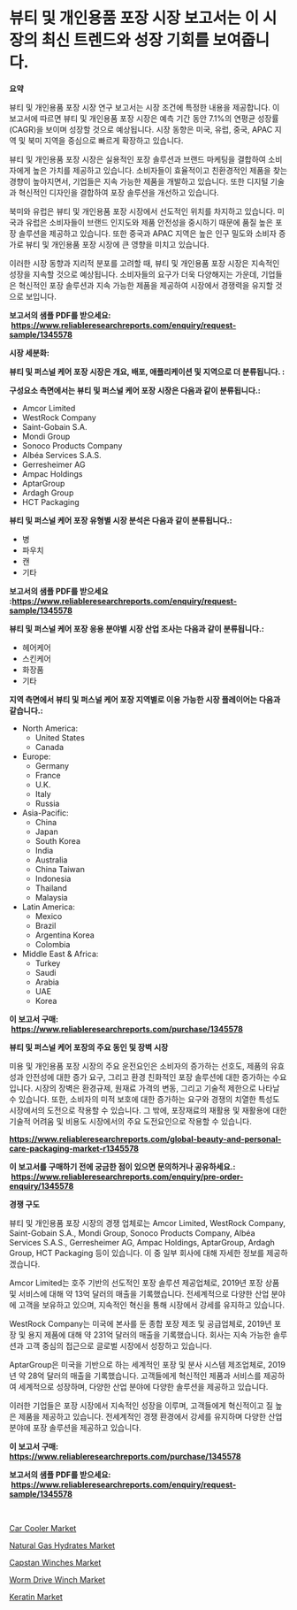 <p><h1>뷰티 및 개인용품 포장 시장 보고서는 이 시장의 최신 트렌드와 성장 기회를 보여줍니다.</h1></p><p><strong>요약</strong></p>
<p><p>뷰티 및 개인용품 포장 시장 연구 보고서는 시장 조건에 특정한 내용을 제공합니다. 이 보고서에 따르면 뷰티 및 개인용품 포장 시장은 예측 기간 동안 7.1%의 연평균 성장률(CAGR)을 보이며 성장할 것으로 예상됩니다. 시장 동향은 미국, 유럽, 중국, APAC 지역 및 북미 지역을 중심으로 빠르게 확장하고 있습니다. </p><p>뷰티 및 개인용품 포장 시장은 실용적인 포장 솔루션과 브랜드 마케팅을 결합하여 소비자에게 높은 가치를 제공하고 있습니다. 소비자들이 효율적이고 친환경적인 제품을 찾는 경향이 높아지면서, 기업들은 지속 가능한 제품을 개발하고 있습니다. 또한 디지털 기술과 혁신적인 디자인을 결합하여 포장 솔루션을 개선하고 있습니다.</p><p>북미와 유럽은 뷰티 및 개인용품 포장 시장에서 선도적인 위치를 차지하고 있습니다. 미국과 유럽은 소비자들이 브랜드 인지도와 제품 안전성을 중시하기 때문에 품질 높은 포장 솔루션을 제공하고 있습니다. 또한 중국과 APAC 지역은 높은 인구 밀도와 소비자 증가로 뷰티 및 개인용품 포장 시장에 큰 영향을 미치고 있습니다.</p><p>이러한 시장 동향과 지리적 분포를 고려할 때, 뷰티 및 개인용품 포장 시장은 지속적인 성장을 지속할 것으로 예상됩니다. 소비자들의 요구가 더욱 다양해지는 가운데, 기업들은 혁신적인 포장 솔루션과 지속 가능한 제품을 제공하여 시장에서 경쟁력을 유지할 것으로 보입니다.</p></p>
<p><strong>보고서의 샘플 PDF를 받으세요: &nbsp;<a href="https://www.reliableresearchreports.com/enquiry/request-sample/1345578">https://www.reliableresearchreports.com/enquiry/request-sample/1345578</a></strong></p>
<p><strong>시장 세분화:</strong></p>
<p><strong> 뷰티 및 퍼스널 케어 포장 시장은 개요, 배포, 애플리케이션 및 지역으로 더 분류됩니다. :</strong></p>
<p><strong>구성요소 측면에서는 뷰티 및 퍼스널 케어 포장 시장은 다음과 같이 분류됩니다.:</strong></p>
<p><ul><li>Amcor Limited</li><li>WestRock Company</li><li>Saint-Gobain S.A.</li><li>Mondi Group</li><li>Sonoco Products Company</li><li>Albéa Services S.A.S.</li><li>Gerresheimer AG</li><li>Ampac Holdings</li><li>AptarGroup</li><li>Ardagh Group</li><li>HCT Packaging</li></ul></p>
<p><strong> 뷰티 및 퍼스널 케어 포장 유형별 시장 분석은 다음과 같이 분류됩니다.:</strong></p>
<p><ul><li>병</li><li>파우치</li><li>캔</li><li>기타</li></ul></p>
<p><strong>보고서의 샘플 PDF를 받으세요 :<a href="https://www.reliableresearchreports.com/enquiry/request-sample/1345578">https://www.reliableresearchreports.com/enquiry/request-sample/1345578</a></strong></p>
<p><strong> 뷰티 및 퍼스널 케어 포장 응용 분야별 시장 산업 조사는 다음과 같이 분류됩니다.:</strong></p>
<p><ul><li>헤어케어</li><li>스킨케어</li><li>화장품</li><li>기타</li></ul></p>
<p><strong>지역 측면에서 뷰티 및 퍼스널 케어 포장 지역별로 이용 가능한 시장 플레이어는 다음과 같습니다.:</strong></p>
<p><ul>
    <li>
        North America:
        <ul>
            <li>United States</li>
            <li>Canada</li>
        </ul>
    </li>
    <li>
        Europe:
        <ul>
            <li>Germany</li>
            <li>France</li>
            <li>U.K.</li>
            <li>Italy</li>
            <li>Russia</li>
        </ul>
    </li>
    <li>
        Asia-Pacific:
        <ul>
            <li>China</li>
            <li>Japan</li>
            <li>South Korea</li>
            <li>India</li>
            <li>Australia</li>
            <li>China Taiwan</li>
            <li>Indonesia</li>
            <li>Thailand</li>
            <li>Malaysia</li>
        </ul>
    </li>
    <li>
        Latin America:
        <ul>
            <li>Mexico</li>
            <li>Brazil</li>
            <li>Argentina Korea</li>
            <li>Colombia</li>
        </ul>
    </li>
    <li>
        Middle East & Africa:
        <ul>
            <li>Turkey</li>
            <li>Saudi</li>
            <li>Arabia</li>
            <li>UAE</li>
            <li>Korea</li>
        </ul>
    </li>
    </ul></p>
<p><strong>이 보고서 구매: &nbsp;<a href="https://www.reliableresearchreports.com/purchase/1345578">https://www.reliableresearchreports.com/purchase/1345578</a></strong></p>
<p><strong>뷰티 및 퍼스널 케어 포장의 주요 동인 및 장벽 시장</strong></p>
<p><p>미용 및 개인용품 포장 시장의 주요 운전요인은 소비자의 증가하는 선호도, 제품의 유효성과 안전성에 대한 증가 요구, 그리고 환경 친화적인 포장 솔루션에 대한 증가하는 수요입니다. 시장의 장벽은 환경규제, 원재료 가격의 변동, 그리고 기술적 제한으로 나타날 수 있습니다. 또한, 소비자의 미적 보호에 대한 증가하는 요구와 경쟁의 치열한 특성도 시장에서의 도전으로 작용할 수 있습니다. 그 밖에, 포장재료의 재활용 및 재활용에 대한 기술적 어려움 및 비용도 시장에서의 주요 도전요인으로 작용할 수 있습니다.</p></p>
<p><strong><a href="https://www.reliableresearchreports.com/global-beauty-and-personal-care-packaging-market-r1345578">https://www.reliableresearchreports.com/global-beauty-and-personal-care-packaging-market-r1345578</a></strong></p>
<p><strong>이 보고서를 구매하기 전에 궁금한 점이 있으면 문의하거나 공유하세요.: &nbsp;<a href="https://www.reliableresearchreports.com/enquiry/pre-order-enquiry/1345578">https://www.reliableresearchreports.com/enquiry/pre-order-enquiry/1345578</a></strong></p>
<p><strong>경쟁 구도</strong></p>
<p><p>뷰티 및 개인용품 포장 시장의 경쟁 업체로는 Amcor Limited, WestRock Company, Saint-Gobain S.A., Mondi Group, Sonoco Products Company, Albéa Services S.A.S., Gerresheimer AG, Ampac Holdings, AptarGroup, Ardagh Group, HCT Packaging 등이 있습니다. 이 중 일부 회사에 대해 자세한 정보를 제공하겠습니다.</p><p>Amcor Limited는 호주 기반의 선도적인 포장 솔루션 제공업체로, 2019년 포장 상품 및 서비스에 대해 약 13억 달러의 매출을 기록했습니다. 전세계적으로 다양한 산업 분야에 고객을 보유하고 있으며, 지속적인 혁신을 통해 시장에서 강세를 유지하고 있습니다.</p><p>WestRock Company는 미국에 본사를 둔 종합 포장 제조 및 공급업체로, 2019년 포장 및 용지 제품에 대해 약 231억 달러의 매출을 기록했습니다. 회사는 지속 가능한 솔루션과 고객 중심의 접근으로 글로벌 시장에서 성장하고 있습니다.</p><p>AptarGroup은 미국을 기반으로 하는 세계적인 포장 및 분사 시스템 제조업체로, 2019년 약 28억 달러의 매출을 기록했습니다. 고객들에게 혁신적인 제품과 서비스를 제공하여 세계적으로 성장하며, 다양한 산업 분야에 다양한 솔루션을 제공하고 있습니다.</p><p>이러한 기업들은 포장 시장에서 지속적인 성장을 이루며, 고객들에게 혁신적이고 질 높은 제품을 제공하고 있습니다. 전세계적인 경쟁 환경에서 강세를 유지하며 다양한 산업 분야에 포장 솔루션을 제공하고 있습니다.</p></p>
<p><strong>이 보고서 구매: &nbsp; <a href="https://www.reliableresearchreports.com/purchase/1345578">https://www.reliableresearchreports.com/purchase/1345578</a></strong></p>
<p><strong>보고서의 샘플 PDF를 받으세요: &nbsp;<a href="https://www.reliableresearchreports.com/enquiry/request-sample/1345578">https://www.reliableresearchreports.com/enquiry/request-sample/1345578</a></strong><strong></strong></p>
<p>&nbsp;</p>
<p><p><a href="https://www.linkedin.com/pulse/car-cooler-market-share-amp-new-trends-analysis-report-type-vrfve?trackingId=L47jgNNvy3XscWaMqE7Gdg%3D%3D">Car Cooler Market</a></p><p><a href="https://www.linkedin.com/pulse/natural-gas-hydrates-market-furnish-information-size-share-no3he?trackingId=ylImTdPpWILq6K21noKEvg%3D%3D">Natural Gas Hydrates Market</a></p><p><a href="https://view.publitas.com/reportprime-1/insights-into-capstan-winches-market-size-analysing-market-share-trends-and-growth-from-2024-to-2031/">Capstan Winches Market</a></p><p><a href="https://view.publitas.com/reportprime-1/worm-drive-winch-market-research-report-forecasted-for-period-from-2024-2031-by-market-type-market-application-and-region/">Worm Drive Winch Market</a></p><p><a href="https://cat-emmental-94b.notion.site/Keratin-Market-Research-Report-Unlocks-Analysis-on-the-Market-Financial-Status-Market-Size-and-Mar-f14f38e4d11f4fd9874b10c3cbc9ff63">Keratin Market</a></p></p>